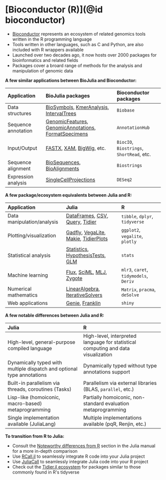 # [Bioconductor (R)](@id bioconductor)

* [Bioconductor](https://www.bioconductor.org/) represents an ecosystem of
  related genomics tools written in the R programming language
* Tools written in other languages, such as C and Python, are also included with
  R wrappers available 
* Launched over two decades ago, it now hosts over 2000 packages for
  bioinformatics and related fields
* Packages cover a broard range of methods for the analysis and manipulation of
  genomic data

**A few similar applications between BioJulia and Bioconductor:**

| Application         | BioJulia packages                                                                                                                                                                                            | Bioconductor packages                     |
|:--------------------|:-------------------------------------------------------------------------------------------------------------------------------------------------------------------------------------------------------------|:------------------------------------------|
| Data structures     | [BioSymbols](https://biojulia.dev/BioSymbols.jl/stable/), [KmerAnalysis](https://github.com/BioJulia/KmerAnalysis.jl), [IntervalTrees](https://biojulia.dev/IntervalTrees.jl/stable/)                        | `Biobase`                                 |
| Sequence annotation | [GenomicFeatures](https://biojulia.dev/GenomicFeatures.jl/stable/), [GenomicAnnotations](https://biojulia.dev/GenomicAnnotations.jl/dev/), [FormatSpecimens](https://github.com/BioJulia/FormatSpecimens.jl) | `AnnotationHub`                           |
| Input/Output        | [FASTX](https://biojulia.dev/FASTX.jl/stable/), [XAM](https://biojulia.dev/XAM.jl/stable/), [BigWig](https://biojulia.dev/BigWig.jl/dev/), etc.                                                              | `BiocIO`, `Biostrings`, `ShortRead`, etc. |
| Sequence alignment  | [BioSequences](https://biojulia.dev/BioSequences.jl/stable/), [BioAlignments](https://biojulia.dev/BioAlignments.jl/stable/)                                                                                 | `Biostrings`                              |
| Expression analysis | [SingleCellProjections](https://biojulia.dev/SingleCellProjections.jl/dev/)                                                                                                                                  | `DESeq2`                                  |

**A few package/ecosystem equivalents between Julia and R:**

| Application                | Julia                                                                                                                                                                                                        | R                                      |
|:---------------------------|:-------------------------------------------------------------------------------------------------------------------------------------------------------------------------------------------------------------|:---------------------------------------|
| Data manipulation/analysis | [DataFrames](https://dataframes.juliadata.org/stable/), [CSV](https://csv.juliadata.org/stable/), [Query](https://www.queryverse.org/Query.jl/stable/), [Tidier](https://tidierorg.github.io/Tidier.jl/dev/) | `tibble`, `dplyr`, `tidyverse`         |
| Plotting/visualization     | [Gadfly](http://gadflyjl.org/stable/), [VegaLite](https://www.queryverse.org/VegaLite.jl/stable/), [Makie](https://docs.makie.org/stable/), [TidierPlots](https://github.com/TidierOrg/TidierPlots.jl)       | `ggplot2`, `vegalite`, `plotly`        |
| Statistical analysis       | [Statistics](https://docs.julialang.org/en/v1/stdlib/Statistics/), [HypothesisTests](https://github.com/JuliaStats/HypothesisTests.jl), [GLM](https://github.com/JuliaStats/GLM.jl)                          | `stats`                                |
| Machine learning           | [Flux](https://fluxml.ai/Flux.jl/stable/), [SciML](https://sciml.ai/), [MLJ](https://alan-turing-institute.github.io/MLJ.jl/stable/), [Zygote](https://fluxml.ai/Zygote.jl/stable/)                          | `mlr3`, `caret`, `tidymodels`, `Deriv` |
| Numerical mathematics      | [LinearAlgebra](https://docs.julialang.org/en/v1/stdlib/LinearAlgebra/), [IterativeSolvers](https://iterativesolvers.julialinearalgebra.org/dev/)                                                            | `Matrix`, `pracma`, `deSolve`          |
| Web applications           | [Genie](https://genieframework.com/), [Franklin](https://franklinjl.org/)                                                                                                                                    | `shiny`                                |

**A few notable differences between Julia and R:**

| Julia                                                                  | R                                                                                 |
|:-----------------------------------------------------------------------|:----------------------------------------------------------------------------------|
| High-level, general-purpose compiled language                          | High-level, interpreted language for statistical computing and data visualization |
| Dynamically typed with multiple dispatch and optional type annotations | Dynamically typed without type annotations support                                |
| Built-in parallelism via threads, coroutines (Tasks)                   | Parallelism via external libraries (BLAS, `parallel`, etc.)                       |
| Lisp-like (homoiconic, macro-based) metaprogramming                    | Partially homoiconic, non-standard evaluation metaprogramming                     |
| Single implementation available (JuliaLang)                            | Multiple implementations available (pqR, Renjin, etc.)                            |

**To transition from R to Julia:**
* Consult the [Noteworthy differences from
  R](https://docs.julialang.org/en/v1/manual/noteworthy-differences/#Noteworthy-differences-from-R)
  section in the Julia manual for a more in-depth comparison
* Use [RCall.jl](https://github.com/JuliaInterop/RCall.jl.git) to seamlessly
  integrate R code into your Julia project
* Use
  [JuliaCall](https://cran.r-project.org/web/packages/JuliaCall/readme/README.html)
  to seamlessly integrate Julia code into your R project
* Check out the [Tidier.jl
  ecosystem](https://tidierorg.github.io/Tidier.jl/dev/) for packages similar to
  those commonly found in R's tidyverse


